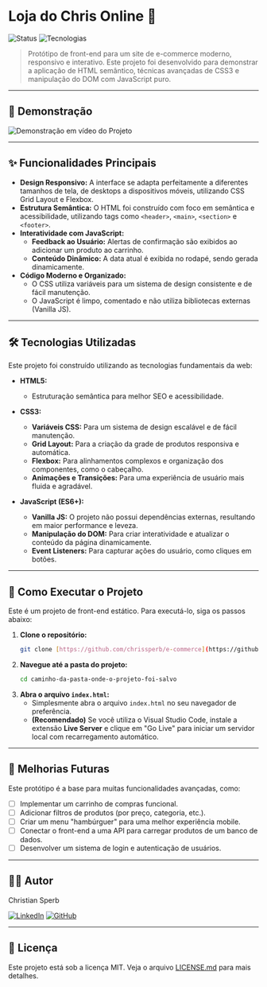 # Loja do Chris Online 🛒

![Status](https://img.shields.io/badge/status-protótipo%20funcional-green)
![Tecnologias](https://img.shields.io/badge/tecnologias-HTML%20%7C%20CSS%20%7C%20JS-blue)

> Protótipo de front-end para um site de e-commerce moderno, responsivo e interativo. Este projeto foi desenvolvido para demonstrar a aplicação de HTML semântico, técnicas avançadas de CSS3 e manipulação do DOM com JavaScript puro.

---

## 📸 Demonstração

![Demonstração em vídeo do Projeto](https://via.placeholder.com/800x400/CCCCCC/000000?text=Insira+um+screenshot+do+seu+site+aqui)

---

## ✨ Funcionalidades Principais

* **Design Responsivo:** A interface se adapta perfeitamente a diferentes tamanhos de tela, de desktops a dispositivos móveis, utilizando CSS Grid Layout e Flexbox.
* **Estrutura Semântica:** O HTML foi construído com foco em semântica e acessibilidade, utilizando tags como `<header>`, `<main>`, `<section>` e `<footer>`.
* **Interatividade com JavaScript:**
    * **Feedback ao Usuário:** Alertas de confirmação são exibidos ao adicionar um produto ao carrinho.
    * **Conteúdo Dinâmico:** A data atual é exibida no rodapé, sendo gerada dinamicamente.
* **Código Moderno e Organizado:**
    * O CSS utiliza variáveis para um sistema de design consistente e de fácil manutenção.
    * O JavaScript é limpo, comentado e não utiliza bibliotecas externas (Vanilla JS).

---

## 🛠️ Tecnologias Utilizadas

Este projeto foi construído utilizando as tecnologias fundamentais da web:

* **HTML5:**
    * Estruturação semântica para melhor SEO e acessibilidade.

* **CSS3:**
    * **Variáveis CSS:** Para um sistema de design escalável e de fácil manutenção.
    * **Grid Layout:** Para a criação da grade de produtos responsiva e automática.
    * **Flexbox:** Para alinhamentos complexos e organização dos componentes, como o cabeçalho.
    * **Animações e Transições:** Para uma experiência de usuário mais fluida e agradável.

* **JavaScript (ES6+):**
    * **Vanilla JS:** O projeto não possui dependências externas, resultando em maior performance e leveza.
    * **Manipulação do DOM:** Para criar interatividade e atualizar o conteúdo da página dinamicamente.
    * **Event Listeners:** Para capturar ações do usuário, como cliques em botões.

---

## 🚀 Como Executar o Projeto

Este é um projeto de front-end estático. Para executá-lo, siga os passos abaixo:

1.  **Clone o repositório:**
    ```bash
    git clone [https://github.com/chrissperb/e-commerce](https://github.com/chrissperb/e-commerce)
    ```
2.  **Navegue até a pasta do projeto:**
    ```bash
    cd caminho-da-pasta-onde-o-projeto-foi-salvo
    ```
3.  **Abra o arquivo `index.html`:**
    * Simplesmente abra o arquivo `index.html` no seu navegador de preferência.
    * **(Recomendado)** Se você utiliza o Visual Studio Code, instale a extensão **Live Server** e clique em "Go Live" para iniciar um servidor local com recarregamento automático.

---

## 🔮 Melhorias Futuras

Este protótipo é a base para muitas funcionalidades avançadas, como:

* [ ] Implementar um carrinho de compras funcional.
* [ ] Adicionar filtros de produtos (por preço, categoria, etc.).
* [ ] Criar um menu "hambúrguer" para uma melhor experiência mobile.
* [ ] Conectar o front-end a uma API para carregar produtos de um banco de dados.
* [ ] Desenvolver um sistema de login e autenticação de usuários.

---

## 👨‍💻 Autor

Christian Sperb

[![LinkedIn](https://img.shields.io/badge/LinkedIn-0077B5?style=for-the-badge&logo=linkedin&logoColor=white)](https://www.linkedin.com/in/chrissperb/)
[![GitHub](https://img.shields.io/badge/GitHub-181717?style=for-the-badge&logo=github&logoColor=white)](https://github.com/chrissperb)

---

## 📄 Licença

Este projeto está sob a licença MIT. Veja o arquivo [LICENSE.md](LICENSE.md) para mais detalhes.
